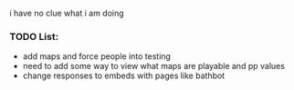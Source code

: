i have no clue what i am doing
### TODO List:
- add maps and force people into testing
- need to add some way to view what maps are playable and pp values
- change responses to embeds with pages like bathbot